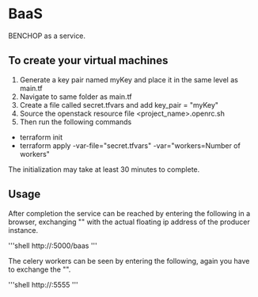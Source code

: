 # BaaS
BENCHOP as a service.

## To create your virtual machines 
1) Generate a key pair named myKey and place it in the same level as main.tf
2) Navigate to same folder as main.tf
3) Create a file called secret.tfvars and add key_pair = "myKey"
4) Source the openstack resource file <project_name>.openrc.sh
5) Then run the following commands
- terraform init
- terraform apply -var-file="secret.tfvars" -var="workers=Number of workers"

The initialization may take at least 30 minutes to complete. 

## Usage
After completion the service can be reached by entering the following in a browser, exchanging "<ip-address>" with the actual floating ip address of the producer instance.
  
'''shell
  http://<ip-address>:5000/baas
'''
  
  The celery workers can be seen by entering the following, again you have to exchange the "<ip-address>".
  
  '''shell
  http://<ip-address>:5555
  '''
